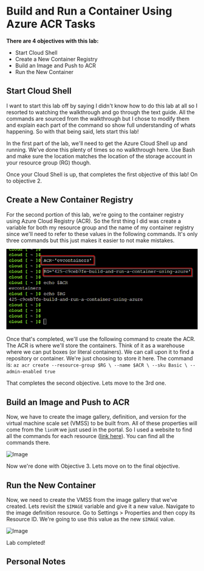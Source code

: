 # Build and Run a Container Using Azure ACR Tasks

**There are 4 objectives with this lab:**
* Start Cloud Shell
* Create a New Container Registry
* Build an Image and Push to ACR
* Run the New Container


## Start Cloud Shell

I want to start this lab off by saying I didn't know how to do this lab at all so I resorted to watching the walkthrough and go through the text guide. All the commands are sourced from the walkthrough but I chose to modify them and explain each part of the command so show full understanding of whats happening. So with that being said, lets start this lab!

In the first part of the lab, we'll need to get the Azure Cloud Shell up and running. We've done this plenty of times so no walkthrough here. Use Bash and make sure the location matches the location of the storage account in your resource group (RG) though. 

Once your Cloud Shell is up,  that completes the first objective of this lab! On to objective 2. 

## Create a New Container Registry

For the second portion of this lab, we're going to the container registry using Azure Cloud Registry (ACR). So the first thing I did was create a variable for both my resource group and the name of my container registry since we'll need to refer to these values in the following commands. It's only three commands but this just makes it easier to not make mistakes. 

![Image](AzureCreateACR1.png)

Once that's completed, we'll use the following command to create the ACR. The ACR is where we'll store the containers. Think of it as a warehouse where we can put boxes (or literal containers). We can call upon it to find a repository or container. We're just choosing to store it here. The command is: 
`az acr create --resource-group $RG \ --name $ACR \
--sku Basic \
--admin-enabled true`



That completes the second objective. Lets move to the 3rd one. 

## Build an Image and Push to ACR

Now, we have to create the image gallery, definition, and version for the virtual machine scale set (VMSS) to be built from. All of these properties will come from the `linVM` we just used in the portal. So I used a website to find all the commands for each resource ([link here](https://learn.microsoft.com/en-us/cli/azure/sig?view=azure-cli-latest)). You can find all the commands there. 

![Image](AzureCustomVMSS3.png)



Now we're done with Objective 3. Lets move on to the final objective. 

## Run the New Container

Now, we need to create the VMSS from the image gallery that we've created. Lets revisit the `$IMAGE` variable and give it a new value. Navigate to the image definition resource. Go to Settings > Properties and then copy its Resource ID. We're going to use this value as the new `$IMAGE` value. 

![Image](AzureCustomVMSS10.png)



Lab completed!

## Personal Notes



